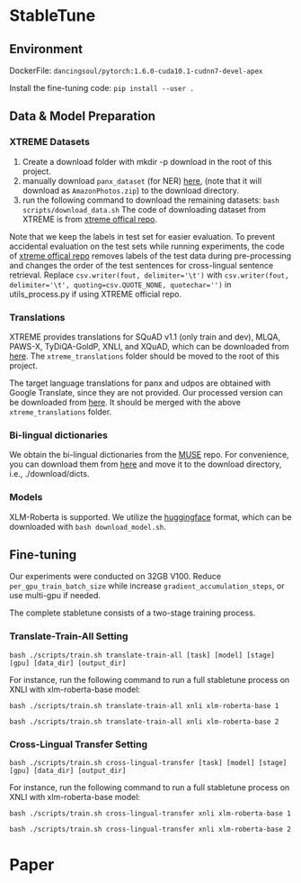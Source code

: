 # StableTune

## Environment

DockerFile: `dancingsoul/pytorch:1.6.0-cuda10.1-cudnn7-devel-apex`

Install the fine-tuning code: `pip install --user .`

## Data & Model Preparation

### XTREME Datasets  

1) Create a download folder with mkdir -p download in the root of this project. 
2) manually download `panx_dataset` (for NER) [here][2], (note that it will download as `AmazonPhotos.zip`) to the download directory.
3) run the following command to download the remaining datasets: `bash scripts/download_data.sh`
The code of downloading dataset from XTREME is from [xtreme offical repo][1].

Note that we keep the labels in test set for easier evaluation. To prevent accidental evaluation on the test sets while running experiments, the code of [xtreme offical repo][1] removes labels of the test data during pre-processing and changes the order of the test sentences for cross-lingual sentence retrieval. 
Replace `csv.writer(fout, delimiter='\t')` with `csv.writer(fout, delimiter='\t', quoting=csv.QUOTE_NONE, quotechar='')` in utils_process.py if using XTREME official repo.

### Translations

XTREME provides translations for SQuAD v1.1 (only train and dev), MLQA, PAWS-X, TyDiQA-GoldP, XNLI, and XQuAD, which can be downloaded from [here][3]. The `xtreme_translations` folder should be moved to the root of this project. 

The target language translations for panx and udpos are obtained with Google Translate, since they are not provided. Our processed version can be downloaded from [here][4]. It should be merged with the above `xtreme_translations` folder.

### Bi-lingual dictionaries

We obtain the bi-lingual dictionaries from the [MUSE][6] repo. For convenience, you can download them from [here][7] and move it to the download directory, i.e., ./download/dicts.

### Models

XLM-Roberta is supported. We utilize the [huggingface][5] format, which can be downloaded with `bash download_model.sh`.

## Fine-tuning

Our experiments were conducted on 32GB V100. Reduce `per_gpu_train_batch_size` while increase `gradient_accumulation_steps`, or use multi-gpu if needed.

The complete stabletune consists of a two-stage training process.

### Translate-Train-All Setting

`bash ./scripts/train.sh translate-train-all [task] [model] [stage] [gpu] [data_dir] [output_dir]`

For instance, run the following command to run a full stabletune process on XNLI with xlm-roberta-base model:

`bash ./scripts/train.sh translate-train-all xnli xlm-roberta-base 1`

`bash ./scripts/train.sh translate-train-all xnli xlm-roberta-base 2`

### Cross-Lingual Transfer Setting

`bash ./scripts/train.sh cross-lingual-transfer [task] [model] [stage] [gpu] [data_dir] [output_dir]`

For instance, run the following command to run a full stabletune process on XNLI with xlm-roberta-base model:

`bash ./scripts/train.sh cross-lingual-transfer xnli xlm-roberta-base 1`

`bash ./scripts/train.sh cross-lingual-transfer xnli xlm-roberta-base 2`

# Paper

[1]: https://github.com/google-research/xtreme
[2]: https://www.amazon.com/clouddrive/share/d3KGCRCIYwhKJF0H3eWA26hjg2ZCRhjpEQtDL70FSBN?_encoding=UTF8&%2AVersion%2A=1&%2Aentries%2A=0&mgh=1
[3]: https://console.cloud.google.com/storage/browser/xtreme_translations
[4]: https://drive.google.com/drive/folders/1Rdbc0Us_4I5MpRCwLASxBwqSW8_dlF87?usp=sharing
[5]: https://github.com/huggingface/transformers/
[6]: https://github.com/facebookresearch/MUSE
[7]: https://drive.google.com/drive/folders/1k9rQinwUXicglA5oyzo9xtgqiuUVDkjT?usp=sharing
